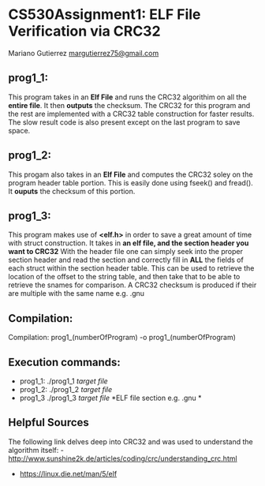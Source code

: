 # CS530Assignment1: ELF File Verification via CRC32
Mariano Gutierrez
margutierrez75@gmail.com

## prog1_1: 
   This program takes in an **Elf File** and runs the CRC32 algorithim 
   on all the **entire file**. It then **outputs** the checksum.
   The CRC32 for this program and the rest are implemented with a CRC32 table 
   construction for faster results. The slow result code is also present except
   on the last program to save space.
    
## prog1_2:
   This progam also takes in an **Elf File** and computes the CRC32 soley on the
   program header table portion. This is easily done using fseek() and fread().
   It **ouputs** the checksum of this portion.
    
## prog1_3:
   This program makes use of **<elf.h>** in order to save a great amount of time 
   with struct construction. It  takes in **an elf file, and the section header you want to CRC32** 
   With the header file one can simply seek into the
   proper section header and read the section and correctly fill in **ALL** 
   the fields of each struct within the section header table. This can be used to
   retrieve the location of the offset to the string table, and then take that
   to be able to retrieve the snames for comparison. A CRC32 checksum is produced
   if their are multiple with the same name e.g. .gnu
   
## Compilation:
   Compilation: prog1_(numberOfProgram) -o prog1_(numberOfProgram)
   
## Execution commands:
- prog1_1: ./prog1_1 *target file*
- prog1_2: ./prog1_2 *target file*
- prog1_3 ./prog1_3 *target file*  *ELF file section e.g. .gnu *

## Helpful Sources
The following link delves deep into CRC32 and was used to understand the algorithm itself: -   http://www.sunshine2k.de/articles/coding/crc/understanding_crc.html
- https://linux.die.net/man/5/elf 
